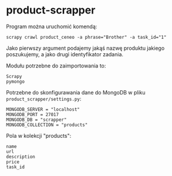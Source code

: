 # product-scrapper

Program można uruchomić komendą:
```
scrapy crawl product_ceneo -a phrase="Brother" -a task_id="1"
```
Jako pierwszy argument podajemy jakąś nazwę produktu jakiego poszukujemy, a jako drugi identyfikator zadania.

Modułu potrzebne do zaimportowania to:
```
Scrapy
pymongo
```

Potrzebne do skonfigurawania dane do MongoDB w pliku `product_scrapper/settings.py`:
```
MONGODB_SERVER = "localhost"
MONGODB_PORT = 27017
MONGODB_DB = "scrapper"
MONGODB_COLLECTION = "products"
```
Pola w kolekcji "products":
```
name
url
description
price
task_id
```
